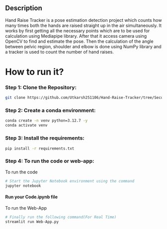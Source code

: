 ## Description
Hand Raise Tracker is a pose estimation detection project which counts how many times both the hands are raised straight up in the air simultaneously. It works by first getting all the necessary points which are to be used for calculation using Mediapipe library. After that it access camera using OpenCV to find and estimate the pose. Then the calculation of the angle between pelvic region, shoulder and elbow is done using NumPy library and a tracker is used to count the number of hand raises.

# How to run it?
### Step 1: Clone the Repository:
  
```bash
git clone https://github.com/Utkarsh251106/Hand-Raise-Tracker/tree/Second
```
### Step 2: Create a conda environment:
  
```bash
conda create -n venv python=3.12.7 -y
conda activate venv
```

### Step 3: Install the requirements:
  
```bash
pip install -r requirements.txt
```
### Step 4: To run the code or web-app:
  To run the code
```bash
# Start the Jupyter Notebook environment using the command
jupyter notebook
```
#### Run your Code.ipynb file


To run the Web-App
```bash
# Finally run the following command(For Real Time)
streamlit run Web-App.py
```
